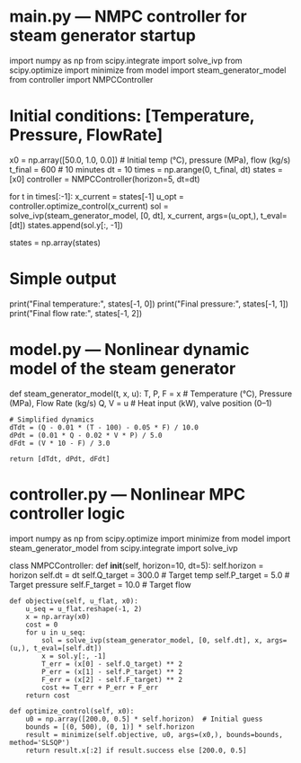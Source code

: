 # main.py — NMPC controller for steam generator startup

import numpy as np
from scipy.integrate import solve_ivp
from scipy.optimize import minimize
from model import steam_generator_model
from controller import NMPCController

# Initial conditions: [Temperature, Pressure, FlowRate]
x0 = np.array([50.0, 1.0, 0.0])  # Initial temp (°C), pressure (MPa), flow (kg/s)
t_final = 600  # 10 minutes
dt = 10
times = np.arange(0, t_final, dt)
states = [x0]
controller = NMPCController(horizon=5, dt=dt)

for t in times[:-1]:
    x_current = states[-1]
    u_opt = controller.optimize_control(x_current)
    sol = solve_ivp(steam_generator_model, [0, dt], x_current, args=(u_opt,), t_eval=[dt])
    states.append(sol.y[:, -1])

states = np.array(states)

# Simple output
print("Final temperature:", states[-1, 0])
print("Final pressure:", states[-1, 1])
print("Final flow rate:", states[-1, 2])

# model.py — Nonlinear dynamic model of the steam generator

def steam_generator_model(t, x, u):
    T, P, F = x         # Temperature (°C), Pressure (MPa), Flow Rate (kg/s)
    Q, V = u            # Heat input (kW), valve position (0–1)

    # Simplified dynamics
    dTdt = (Q - 0.01 * (T - 100) - 0.05 * F) / 10.0
    dPdt = (0.01 * Q - 0.02 * V * P) / 5.0
    dFdt = (V * 10 - F) / 3.0

    return [dTdt, dPdt, dFdt]


  # controller.py — Nonlinear MPC controller logic

import numpy as np
from scipy.optimize import minimize
from model import steam_generator_model
from scipy.integrate import solve_ivp

class NMPCController:
    def __init__(self, horizon=10, dt=5):
        self.horizon = horizon
        self.dt = dt
        self.Q_target = 300.0  # Target temp
        self.P_target = 5.0    # Target pressure
        self.F_target = 10.0   # Target flow

    def objective(self, u_flat, x0):
        u_seq = u_flat.reshape(-1, 2)
        x = np.array(x0)
        cost = 0
        for u in u_seq:
            sol = solve_ivp(steam_generator_model, [0, self.dt], x, args=(u,), t_eval=[self.dt])
            x = sol.y[:, -1]
            T_err = (x[0] - self.Q_target) ** 2
            P_err = (x[1] - self.P_target) ** 2
            F_err = (x[2] - self.F_target) ** 2
            cost += T_err + P_err + F_err
        return cost

    def optimize_control(self, x0):
        u0 = np.array([200.0, 0.5] * self.horizon)  # Initial guess
        bounds = [(0, 500), (0, 1)] * self.horizon
        result = minimize(self.objective, u0, args=(x0,), bounds=bounds, method='SLSQP')
        return result.x[:2] if result.success else [200.0, 0.5]
